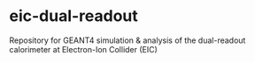 # eic-dual-readout
Repository for GEANT4 simulation &amp; analysis of the dual-readout calorimeter at Electron-Ion Collider (EIC)
